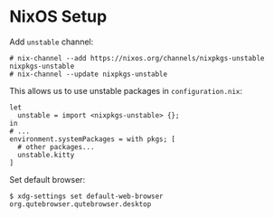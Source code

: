 NixOS Setup
===========

Add `unstable` channel:

    # nix-channel --add https://nixos.org/channels/nixpkgs-unstable nixpkgs-unstable
    # nix-channel --update nixpkgs-unstable

This allows us to use unstable packages in `configuration.nix`:

    let
      unstable = import <nixpkgs-unstable> {};
    in
    # ...
    environment.systemPackages = with pkgs; [
      # other packages...
      unstable.kitty
    ]


Set default browser:

    $ xdg-settings set default-web-browser org.qutebrowser.qutebrowser.desktop
